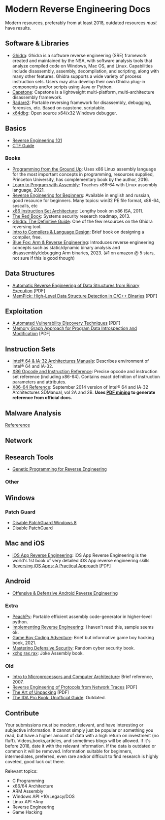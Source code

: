# Modern Reverse Engineering Docs
Modern resources, preferably from at least 2018, outdated resources *must* have results.

## Software & Libraries
* [Ghidra](https://github.com/NationalSecurityAgency/ghidra): Ghidra is a software reverse engineering (SRE) framework created and maintained by the NSA, with software analysis tools that analyze compiled code on Windows, Mac OS, and Linux. Capabilities include disassembly, assembly, decompilation, and scripting, along with many other features. Ghidra supports a wide variety of process instruction sets. Users may also develop their own Ghidra plug-in components and/or scripts using Java or Python.
* [Capstone](http://www.capstone-engine.org/): Capstone is a lightweight multi-platform, multi-architecture disassembly framework.
* [Radare2](http://www.radare.org/): Portable reversing framework for disassembly, debugging, forensics, etc. Based on capstone, scriptable.
* [x64dbg](http://x64dbg.com/): Open source x64/x32 Windows debugger.

## Basics
* [Reverse Engineering 101](willreplace)
* [CTF Guide](https://trailofbits.github.io/ctf/)

### Books
* [Programming from the Ground Up](https://www.amazon.com/Programming-Ground-Up-Jonathan-Bartlett/dp/1540831825): Uses x86 Linux assembly language for the most important concepts in programming, resources supplied, Princeton University, has complementary book by the author, 2016.
* [Learn to Program with Assembly](https://www.amazon.com/Learn-Program-Assembly-Foundational-Programmers/dp/1484274369): Teaches x86-64 with Linux assembly language, 2021.
* [Reverse Engineering for Beginners](https://beginners.re/): Available in english and russian, good resource for beginners. Many topics: win32 PE file format, x86-64, syscalls, etc
* [x86 Instruction Set Architecture](https://www.amazon.com/X86-Instruction-Set-Architecture-Comprehensive/dp/0977087859): Lengthy book on x86 ISA, 2011.
* [The Red Book](https://www.red-book.eu/m/documents/syssec_red_book.pdf): Systems security research roadmap, 2013.
* [Ghidra: The Definitive Guide](https://www.amazon.com/product-reviews/1718501021): One of the few resources on the Ghidra reversing tool. 
* [Intro to Compilers & Language Design](https://www3.nd.edu/~dthain/compilerbook/compilerbook.pdf): Brief book on designing a compiler, free.
* [Blue Fox: Arm & Reverse Engineering](https://www.amazon.com/Blue-Fox-Assembly-Internals-Analysis/dp/1119745306): Introduces reverse engineering concepts such as static/dynamic binary analysis
and disassembly/debugging Arm binaries, 2023. (#1 on amazon @ 5 stars, not sure if this is good though)

## Data Structures
* [Automatic Reverse Engineering of Data Structures from Binary Execution](https://www.cs.purdue.edu/homes/xyzhang/Comp/ndss10.pdf) [PDF] 
* [MemPick: High-Level Data Structure Detection in C/C++ Binaries](http://www.cs.vu.nl/~herbertb/papers/mempick_wcre13.pdf) [PDF]

## Exploitation
* [Automated Vulnerability Discovery Techniques](https://docplayer.net/storage/65/53692826/1683335635/qjeAEfhz_QMXEJ-lJUMexg/53692826.pdf) [PDF]
* [Memory Graph Approach for Program Data Introspection and Modification](http://software.imdea.org/~juanca/papers/sigpath_esorics14.pdf) [PDF]

## Instruction Sets
* [Intel® 64 & IA-32 Architectures Manuals](http://www.intel.com/content/www/us/en/processors/architectures-software-developer-manuals.html): Describes environment of Intel® 64 and IA-32.
* [X86 Opcode and Instruction Reference](http://ref.x86asm.net/): Precise opcode and instruction set reference (including x86-64). Contains exact definition of instruction parameters and attributes.
* [X86-64 Reference](http://www.felixcloutier.com/x86/): September 2014 version of Intel® 64 and IA-32 Architectures SDManual, vol 2A and 2B. **Uses [PDF mining](https://github.com/zneak/x86doc) to generate reference from official docs.**

## Malware Analysis
[Refererence](malwareanalysis.md)

## Network

## Research Tools
* [Genetic Programming for Reverse Engineering](https://web.eecs.umich.edu/~weimerw/p/weimer-wcre2013-re-preprint.pdf)

### Other
## Windows
### Patch Guard
* [Disable PatchGuard Windows 8](https://github.com/Fyyre/oldsite/blob/master/bootloader_v2.txt)
* [Disable PatchGuard](https://github.com/Mattiwatti/EfiGuard)
## Mac and iOS
* [iOS App Reverse Engineering](https://github.com/iosre/iOSAppReverseEngineering): iOS App Reverse Engineering is the world's 1st book of very detailed iOS App reverse engineering skills
* [Reversing iOS Apps: A Practical Approach](https://s3.amazonaws.com/s3.synack.com/T2_reversingIOSApps.pdf) [PDF]
## Android
* [Offensive & Defensive Android Reverse Engineering](https://github.com/rednaga/training/tree/master/DEFCON23)

### Extra
* [PeachPy](https://github.com/Maratyszcza/PeachPy): Portable efficient assembly code-generator in higher-level python.
* [Implementing Reverse Engineering](https://www.amazon.com/product-reviews/B09DT5N5JP): I haven't read this, sample seems ok.
* [Game Boy Coding Adventure](https://www.amazon.com/Game-Boy-Coding-Adventure-programming-ebook/dp/B0B7FY5576): Brief but informative game boy hacking book, 2021. 
* [Mastering Defensive Security](https://www.amazon.com/Mastering-Defensive-Security-techniques-infrastructure-ebook/dp/B09BZXC5SC): Random cyber security book.
* [xchg rax,rax](https://www.amazon.com/xchg-rax-xorpd/dp/1502958082): Joke Assembly book.

### Old
* [Intro to Microprocessors and Computer Architecture](https://www.amazon.com/Inside-Machine-Introduction-Microprocessors-Architecture/dp/1593276680): Brief reference, 2007.
* [Reverse Engineering of Protocols from Network Traces](http://www.di.fc.ul.pt/~nuno/PAPERS/WCRE11.pdf) [PDF]
* [The Art of Unpacking](https://www.blackhat.com/presentations/bh-usa-07/Yason/Whitepaper/bh-usa-07-yason-WP.pdf) [PDF]
* [The IDA Pro Book: Unofficial Guide](https://www.amazon.com/IDA-Pro-Book-Unofficial-Disassembler/dp/1593272898): Outdated.

## Contribute
Your submissions must be modern, relevant, and have interesting or subjective information.
It cannot simply just be popular or something you read, but have a higher amount of data 
with a high return on investment (no fluff). Videos,books,articles, and sometimes blogs
will be allowed. If it's before 2018, date it with the relevant information. If the data
is outdated or common it will be removed. Information suitable for beginners, intermediates,
preferred, even rare and/or difficult to find research is highly coveted, good luck out there.

Relevant topics:

* C Programming
* x86/64 Architecture
* ARM Assembly
* Windows API *10/Legacy/DOS
* Linux API *Any
* Reverse Engineering
* Game Hacking
